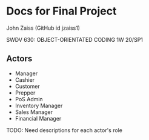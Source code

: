 # Docs for Final Project

John Zaiss (GitHub id jzaiss1)

SWDV 630: OBJECT-ORIENTATED CODING 1W 20/SP1

## Actors

* Manager
* Cashier
* Customer
* Prepper
* PoS Admin
* Inventory Manager
* Sales Manager
* Financial Manager

TODO: Need descriptions for each actor's role
